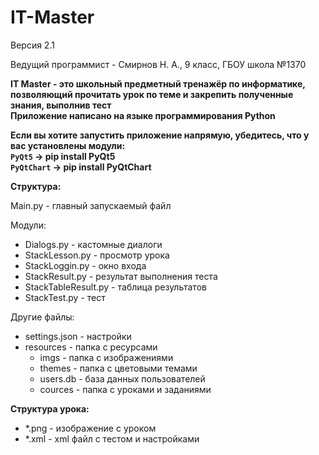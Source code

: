 # IT-Master

Версия 2.1

Ведущий программист - Смирнов Н. А., 9 класс, ГБОУ школа №1370  

**IT Master - это школьный предметный тренажёр по информатике, позволяющий прочитать урок по теме и закрепить полученные знания, выполнив тест  
Приложение написано на языке программирования Python**  

**Если вы хотите запустить приложение напрямую, убедитесь, что у вас установлены модули:  
`PyQt5` -> pip install PyQt5  
`PyQtChart` -> pip install PyQtChart**

**Структура:**  

Main.py - главный запускаемый файл 

Модули:
- Dialogs.py - кастомные диалоги  
- StackLesson.py - просмотр урока
- StackLoggin.py - окно входа
- StackResult.py - результат выполнения теста
- StackTableResult.py - таблица результатов
- StackTest.py - тест

Другие файлы:
- settings.json - настройки  
- resources - папка с ресурсами  
  - imgs - папка с изображениями  
  - themes - папка с цветовыми темами  
  - users.db - база данных пользователей
  - cources - папка с уроками и заданиями  
  
**Структура урока:**  
- \*.png - изображение с уроком  
- \*.xml - xml файл с тестом и настройками
